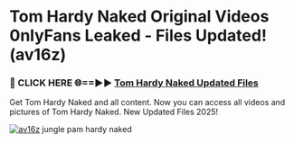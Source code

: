 # Tom Hardy Naked Original Videos 0nlyFans Leaked - Files Updated! (av16z)

<h3>🔴 CLICK HERE 🌐==►► <a href="https://tinyurl.com/yckcrads" rel="nofollow">Tom Hardy Naked Updated Files</a></h3>

Get Tom Hardy Naked and all content. Now you can access all videos and pictures of Tom Hardy Naked. New Updated Files 2025!

[![av16z](https://i.imgur.com/hpKpOFt.gif)](https://tinyurl.com/yckcrads)
jungle pam hardy naked